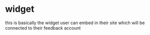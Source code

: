 # widget

this is basically the widget user can embed in their site which will be connected to their feedback account
